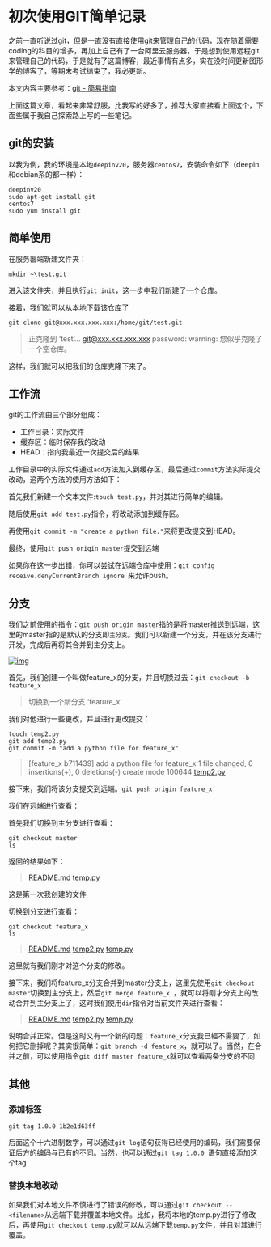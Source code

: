 # 初次使用GIT简单记录

之前一直听说过git，但是一直没有直接使用git来管理自己的代码，现在随着需要coding的科目的增多，再加上自己有了一台阿里云服务器，于是想到使用远程git来管理自己的代码，于是就有了这篇博客，最近事情有点多，实在没时间更新图形学的博客了，等期末考试结束了，我必更新。

本文内容主要参考：[git - 简易指南](https://www.bootcss.com/p/git-guide/)

上面这篇文章，看起来非常舒服，比我写的好多了，推荐大家直接看上面这个，下面些属于我自己探索路上写的一些笔记。

## git的安装

以我为例，我的环境是本地`deepinv20`，服务器`centos7`，安装命令如下（deepin和debian系的都一样）：

```
deepinv20
sudo apt-get install git
centos7
sudo yum install git
```

## 简单使用

在服务器端新建文件夹：

```
mkdir ~\test.git
```

进入该文件夹，并且执行`git init`，这一步中我们新建了一个仓库。

接着，我们就可以从本地下载该仓库了

```
git clone git@xxx.xxx.xxx.xxx:/home/git/test.git
```

> 正克隆到 ‘test’…
> [git@xxx.xxx.xxx.xxx](mailto:git@xxx.xxx.xxx.xxx) password:
> warning: 您似乎克隆了一个空仓库。

这样，我们就可以把我们的仓库克隆下来了。

## 工作流

git的工作流由三个部分组成：

- 工作目录：实际文件
- 缓存区：临时保存我的改动
- HEAD：指向我最近一次提交后的结果

工作目录中的实际文件通过`add`方法加入到缓存区，最后通过`commit`方法实际提交改动，这两个方法的使用方法如下：

首先我们新建一个文本文件:`touch test.py`，并对其进行简单的编辑。

随后使用`git add test.py`指令，将改动添加到缓存区。

再使用`git commit -m "create a python file."`来将更改提交到HEAD。

最终，使用`git push origin master`提交到远端

如果你在这一步出错，你可以尝试在远端仓库中使用：`git config receive.denyCurrentBranch ignore `来允许push。

## 分支

我们之前使用的指令：`git push origin master`指的是将master推送到远端，这里的master指的是默认的分支即`主分支`。我们可以新建一个分支，并在该分支进行开发，完成后再将其合并到主分支上。



[![img](https://saiyuwang-blog.oss-cn-beijing.aliyuncs.com/截图录屏_选择区域_20200528085251.png)](https://saiyuwang-blog.oss-cn-beijing.aliyuncs.com/截图录屏_选择区域_20200528085251.png)

首先，我们创建一个叫做feature_x的分支，并且切换过去：`git checkout -b feature_x`

> 切换到一个新分支 ‘feature_x’

我们对他进行一些更改，并且进行更改提交：

```
touch temp2.py
git add temp2.py
git commit -m "add a python file for feature_x"
```

> [feature_x b711439] add a python file for feature_x
> 1 file changed, 0 insertions(+), 0 deletions(-)
> create mode 100644 [temp2.py](http://temp2.py/)

接下来，我们将该分支提交到远端。`git push origin feature_x`

我们在远端进行查看：

首先我们切换到主分支进行查看：

```
git checkout master
ls
```

返回的结果如下：

> [README.md](http://readme.md/) [temp.py](http://temp.py/)

这是第一次我创建的文件

切换到分支进行查看：

```
git checkout feature_x
ls
```

> [README.md](http://readme.md/) [temp2.py](http://temp2.py/) [temp.py](http://temp.py/)

这里就有我们刚才对这个分支的修改。

接下来，我们将feature_x分支合并到master分支上，这里先使用`git checkout master`切换到主分支上，然后`git merge feature_x `，就可以将刚才分支上的改动合并到主分支上了，这时我们使用`dir`指令对当前文件夹进行查看：

> [README.md](http://readme.md/) [temp2.py](http://temp2.py/) [temp.py](http://temp.py/)

说明合并正常。但是这时又有一个新的问题：`feature_x`分支我已經不需要了，如何把它删掉呢？其实很简单：`git branch -d feature_x`，就可以了。当然，在合并之前，可以使用指令`git diff master feature_x`就可以查看两条分支的不同

## 其他

### 添加标签

```
git tag 1.0.0 1b2e1d63ff
```

后面这个十六进制数字，可以通过`git log`语句获得已经使用的编码，我们需要保证后方的编码与已有的不同。当然，也可以通过`git tag 1.0.0 `语句直接添加这个tag

### 替换本地改动

如果我们对本地文件不慎进行了错误的修改，可以通过`git checkout -- <filename>`从远端下载并覆盖本地文件。比如，我将本地的temp.py进行了修改后，再使用`git checkout temp.py`就可以从远端下载`temp.py`文件，并且对其进行覆盖。